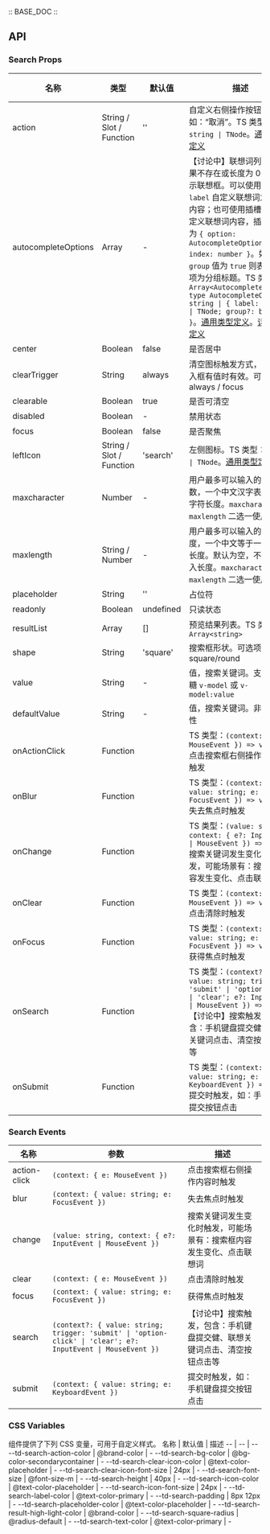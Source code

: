 :: BASE_DOC ::

## API

### Search Props

名称 | 类型 | 默认值 | 描述 | 必传
-- | -- | -- | -- | --
action | String / Slot / Function | '' | 自定义右侧操作按钮文字，如：“取消”。TS 类型：`string \| TNode`。[通用类型定义](https://github.com/Tencent/tdesign-mobile-vue/blob/develop/src/common.ts) | N
autocompleteOptions | Array | - | 【讨论中】联想词列表，如果不存在或长度为 0 则不显示联想框。可以使用函数 `label` 自定义联想词为任意内容；也可使用插槽 `option` 定义联想词内容，插槽参数为 `{ option: AutocompleteOption; index: number }`。如果 `group` 值为 `true` 则表示当前项为分组标题。TS 类型：`Array<AutocompleteOption>` `type AutocompleteOption = string \| { label: string \| TNode; group?: boolean }`。[通用类型定义](https://github.com/Tencent/tdesign-mobile-vue/blob/develop/src/common.ts)。[详细类型定义](https://github.com/Tencent/tdesign-mobile-vue/tree/develop/src/search/type.ts) | N
center | Boolean | false | 是否居中 | N
clearTrigger | String | always | 清空图标触发方式，仅在输入框有值时有效。可选项：always / focus | N
clearable | Boolean | true | 是否可清空 | N
disabled | Boolean | - | 禁用状态 | N
focus | Boolean | false | 是否聚焦 | N
leftIcon | String / Slot / Function | 'search' | 左侧图标。TS 类型：`string \| TNode`。[通用类型定义](https://github.com/Tencent/tdesign-mobile-vue/blob/develop/src/common.ts) | N
maxcharacter | Number | - | 用户最多可以输入的字符个数，一个中文汉字表示两个字符长度。`maxcharacter` 和 `maxlength` 二选一使用 | N
maxlength | String / Number | - | 用户最多可以输入的文本长度，一个中文等于一个计数长度。默认为空，不限制输入长度。`maxcharacter` 和 `maxlength` 二选一使用 | N
placeholder | String | '' | 占位符 | N
readonly | Boolean | undefined | 只读状态 | N
resultList | Array | [] | 预览结果列表。TS 类型：`Array<string>` | N
shape | String | 'square' | 搜索框形状。可选项：square/round | N
value | String | - | 值，搜索关键词。支持语法糖 `v-model` 或 `v-model:value` | N
defaultValue | String | - | 值，搜索关键词。非受控属性 | N
onActionClick | Function |  | TS 类型：`(context: { e: MouseEvent }) => void`<br/>点击搜索框右侧操作内容时触发 | N
onBlur | Function |  | TS 类型：`(context: { value: string; e: FocusEvent }) => void`<br/>失去焦点时触发 | N
onChange | Function |  | TS 类型：`(value: string, context: { e?: InputEvent \| MouseEvent }) => void`<br/>搜索关键词发生变化时触发，可能场景有：搜索框内容发生变化、点击联想词 | N
onClear | Function |  | TS 类型：`(context: { e: MouseEvent }) => void`<br/>点击清除时触发 | N
onFocus | Function |  | TS 类型：`(context: { value: string; e: FocusEvent }) => void`<br/>获得焦点时触发 | N
onSearch | Function |  | TS 类型：`(context?: { value: string; trigger: 'submit' \| 'option-click' \| 'clear'; e?: InputEvent \| MouseEvent }) => void`<br/>【讨论中】搜索触发，包含：手机键盘提交健、联想关键词点击、清空按钮点击等 | N
onSubmit | Function |  | TS 类型：`(context: { value: string; e: KeyboardEvent }) => void`<br/>提交时触发，如：手机键盘提交按钮点击 | N

### Search Events

名称 | 参数 | 描述
-- | -- | --
action-click | `(context: { e: MouseEvent })` | 点击搜索框右侧操作内容时触发
blur | `(context: { value: string; e: FocusEvent })` | 失去焦点时触发
change | `(value: string, context: { e?: InputEvent \| MouseEvent })` | 搜索关键词发生变化时触发，可能场景有：搜索框内容发生变化、点击联想词
clear | `(context: { e: MouseEvent })` | 点击清除时触发
focus | `(context: { value: string; e: FocusEvent })` | 获得焦点时触发
search | `(context?: { value: string; trigger: 'submit' \| 'option-click' \| 'clear'; e?: InputEvent \| MouseEvent })` | 【讨论中】搜索触发，包含：手机键盘提交健、联想关键词点击、清空按钮点击等
submit | `(context: { value: string; e: KeyboardEvent })` | 提交时触发，如：手机键盘提交按钮点击

### CSS Variables

组件提供了下列 CSS 变量，可用于自定义样式。
名称 | 默认值 | 描述 
-- | -- | --
--td-search-action-color | @brand-color | - 
--td-search-bg-color | @bg-color-secondarycontainer | - 
--td-search-clear-icon-color | @text-color-placeholder | - 
--td-search-clear-icon-font-size | 24px | - 
--td-search-font-size | @font-size-m | - 
--td-search-height | 40px | - 
--td-search-icon-color | @text-color-placeholder | - 
--td-search-icon-font-size | 24px | - 
--td-search-label-color | @text-color-primary | - 
--td-search-padding | 8px 12px | - 
--td-search-placeholder-color | @text-color-placeholder | - 
--td-search-result-high-light-color | @brand-color | - 
--td-search-square-radius | @radius-default | - 
--td-search-text-color | @text-color-primary | - 
